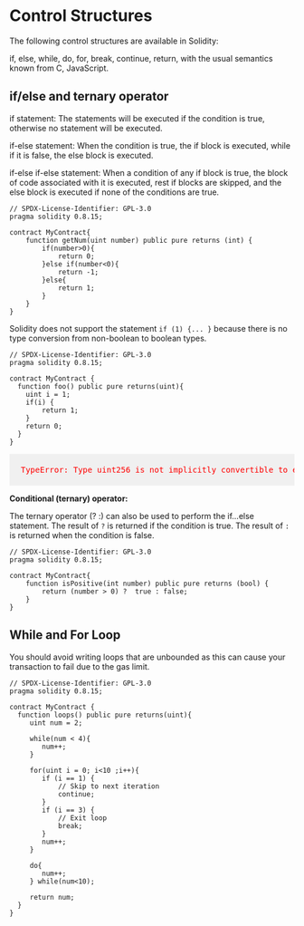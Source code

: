 # Control Structures 

The following control structures are available in Solidity:

if, else, while, do, for, break, continue, return, with the usual semantics known from C, JavaScript.

## if/else and ternary operator

if statement: The statements will be executed if the condition is true, otherwise no statement will be executed.

if-else statement: When the condition is true, the if block is executed, while if it is false, the else block is executed.

if-else if-else statement: When a condition of any if block is true, the block of code associated with it is executed, rest if blocks are skipped, and the else block is executed if none of the conditions are true.

```sol
// SPDX-License-Identifier: GPL-3.0
pragma solidity 0.8.15;

contract MyContract{
    function getNum(uint number) public pure returns (int) {
        if(number>0){  
            return 0;
        }else if(number<0){  
            return -1;
        }else{  
            return 1;
        }  
    }
}
```

Solidity does not support the statement `if (1) {... }` because there is no type conversion from non-boolean to boolean types.

```sol
// SPDX-License-Identifier: GPL-3.0
pragma solidity 0.8.15;

contract MyContract {
  function foo() public pure returns(uint){
    uint i = 1;
    if(i) { 
        return 1;
    }
    return 0;
  }
}
```
<pre style="background: rgba(0,0,0,.05); padding:20px; color:red">
TypeError: Type uint256 is not implicitly convertible to expected type bool.
</pre>

**Conditional (ternary) operator:**

The ternary operator (? :) can also be used to perform the if...else statement. The result of `?` is returned if the condition is true. The result of `:` is returned when the condition is false.

```sol
// SPDX-License-Identifier: GPL-3.0
pragma solidity 0.8.15;

contract MyContract{
    function isPositive(int number) public pure returns (bool) {
        return (number > 0) ?  true : false;
    }
}
```

## While and For Loop

You should avoid writing loops that are unbounded as this can cause your transaction to fail due to the gas limit.

```sol
// SPDX-License-Identifier: GPL-3.0
pragma solidity 0.8.15;

contract MyContract {
  function loops() public pure returns(uint){
     uint num = 2;
     
     while(num < 4){
        num++;
     }

     for(uint i = 0; i<10 ;i++){
        if (i == 1) {
            // Skip to next iteration
            continue;
        }
        if (i == 3) {
            // Exit loop
            break;
        }
        num++;
     }

     do{
        num++;
     } while(num<10);
     
     return num;
  }
}
```